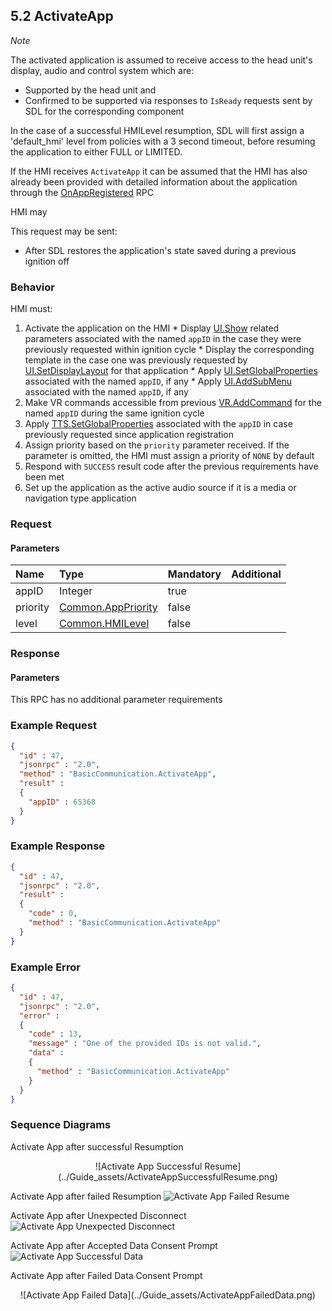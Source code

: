 ## 5.2 ActivateApp

_Note_

The activated application is assumed to receive access to the head unit's display, audio and control system which are:
  * Supported by the head unit and
  * Confirmed to be supported via responses to `IsReady` requests sent by SDL for the corresponding component

In the case of a successful HMILevel resumption, SDL will first assign a 'default_hmi' level from policies with a 3 second timeout, before resuming the application to either FULL or LIMITED.

If the HMI receives `ActivateApp` it can be assumed that the HMI has also already been provided with detailed information about the application through the [OnAppRegistered](../OnAppRegistered) RPC


HMI may

This request may be sent:
  * After SDL restores the application's state saved during a previous ignition off


### Behavior

HMI must:

  1. Activate the application on the HMI
    * Display [UI.Show](../../UI/Show) related parameters associated with the named `appID` in the case they were previously requested within ignition cycle
    * Display the corresponding template in the case one was previously requested by [UI.SetDisplayLayout](../../UI/SetDisplayLayout) for that application
    * Apply [UI.SetGlobalProperties](../../UI/SetGlobalProperties) associated with the named `appID`, if any
    * Apply [UI.AddSubMenu](../../UI/AddSubMenu) associated with the named `appID`, if any
  2. Make VR commands accessible from previous [VR.AddCommand](../VR/AddCommand) for the named `appID` during the same ignition cycle
  3. Apply [TTS.SetGlobalProperties](../../TTS/SetGlobalProperties) associated with the `appID` in case previously requested since application registration
  4. Assign priority based on the `priority` parameter received. If the parameter is omitted, the HMI must assign a priority of `NONE` by default
  5. Respond with `SUCCESS` result code after the previous requirements have been met
  6. Set up the application as the active audio source if it is a media or navigation type application


### Request

#### Parameters

|Name|Type|Mandatory|Additional|
|:---|:---|:--------|:---------|
|appID|Integer|true||
|priority|[Common.AppPriority](../Guide_index/13.1Enumerations.md#apppriority)|false||
|level|[Common.HMILevel](../Guide_index/13.1Enumerations.md/#hmilevel)|false||

### Response

#### Parameters

This RPC has no additional parameter requirements

### Example Request

```json
{
  "id" : 47,
  "jsonrpc" : "2.0",
  "method" : "BasicCommunication.ActivateApp",
  "result" :
  {
    "appID" : 65368
  }
}
```
### Example Response

```json
{
  "id" : 47,
  "jsonrpc" : "2.0",
  "result" :
  {
    "code" : 0,
    "method" : "BasicCommunication.ActivateApp"
  }
}
```

### Example Error

```json
{
  "id" : 47,
  "jsonrpc" : "2.0",
  "error" :
  {
    "code" : 13,
    "message" : "One of the provided IDs is not valid.",
    "data" :
    {
      "method" : "BasicCommunication.ActivateApp"
    }
  }
}
```

### Sequence Diagrams

Activate App after successful Resumption
<center>![Activate App Successful Resume](../Guide_assets/ActivateAppSuccessfulResume.png)</center>

Activate App after failed Resumption
![Activate App Failed Resume](../Guide_assets/ActivateAppFailedResume.png)

Activate App after Unexpected Disconnect
![Activate App Unexpected Disconnect](../Guide_assets/ActivateAppUnexpectedDisconnect.png)

Activate App after Accepted Data Consent Prompt
![Activate App Successful Data](../Guide_assets/ActivateAppSuccessfulData.png)

Activate App after Failed Data Consent Prompt
<center>![Activate App Failed Data](../Guide_assets/ActivateAppFailedData.png)</center>

